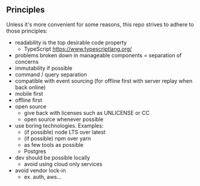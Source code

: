 
## Principles

Unless it's more convenient for some reasons, this repo strives to adhere to those principles:

* readability is the top desirable code property
  * TypeScript https://www.typescriptlang.org/
* problems broken down in manageable components = separation of concerns
* immutability if possible
* command / query separation
* compatible with event sourcing (for offline first with server replay when back online)
* mobile first
* offline first
* open source
  * give back with licenses such as UNLICENSE or CC
  * open source whenever possible
* use boring technologies. Examples:
  * (if possible) node LTS over latest
  * (if possible) npm over yarn
  * as few tools as possible
  * Postgres
* dev should be possible locally
  * avoid using cloud only services
* avoid vendor lock-in
  * ex. auth, aws...
